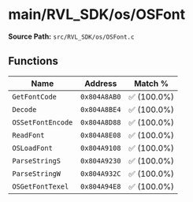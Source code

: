 # main/RVL_SDK/os/OSFont

**Source Path:** `src/RVL_SDK/os/OSFont.c`

## Functions

| Name | Address | Match % |
|------|---------|---------|
| `GetFontCode` | `0x804A8AB0` | :white_check_mark: (100.0%) |
| `Decode` | `0x804A8BE4` | :white_check_mark: (100.0%) |
| `OSSetFontEncode` | `0x804A8D88` | :white_check_mark: (100.0%) |
| `ReadFont` | `0x804A8E08` | :white_check_mark: (100.0%) |
| `OSLoadFont` | `0x804A9108` | :white_check_mark: (100.0%) |
| `ParseStringS` | `0x804A9230` | :white_check_mark: (100.0%) |
| `ParseStringW` | `0x804A932C` | :white_check_mark: (100.0%) |
| `OSGetFontTexel` | `0x804A94E8` | :white_check_mark: (100.0%) |